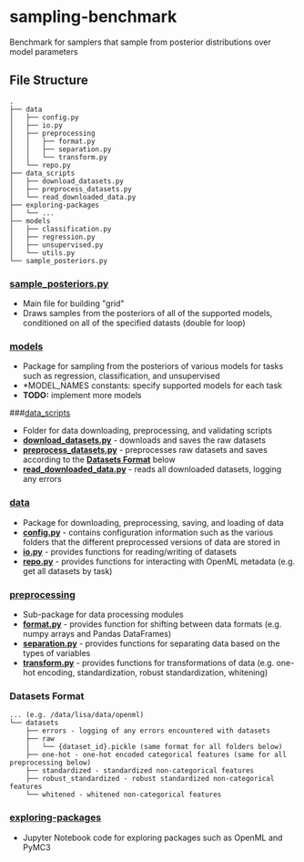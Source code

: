 # sampling-benchmark
Benchmark for samplers that sample from posterior distributions over model parameters

## File Structure
```
.
├── data
│   ├── config.py
│   ├── io.py
│   ├── preprocessing
│   │   ├── format.py
│   │   ├── separation.py
│   │   └── transform.py
│   └── repo.py
├── data_scripts
│   ├── download_datasets.py
│   ├── preprocess_datasets.py
│   └── read_downloaded_data.py
├── exploring-packages
│   └── ...
├── models
│   ├── classification.py
│   ├── regression.py
│   ├── unsupervised.py
│   └── utils.py
└── sample_posteriors.py     
```

### [sample_posteriors.py](https://github.com/bradyneal/sampling-benchmark/blob/master/sample_posteriors.py)
* Main file for building "grid"
* Draws samples from the posteriors of all of the supported models, conditioned on all of the specified datasts (double for loop)

### [models](https://github.com/bradyneal/sampling-benchmark/tree/master/models)
* Package for sampling from the posteriors of various models for tasks such as regression, classification, and unsupervised
* *MODEL_NAMES constants: specify supported models for each task
* **TODO:** implement more models

###[data_scripts](https://github.com/bradyneal/sampling-benchmark/tree/master/data_scripts)
* Folder for data downloading, preprocessing, and validating scripts
* [**download_datasets.py**](https://github.com/bradyneal/sampling-benchmark/blob/master/data_scripts/download_datasets.py) - downloads and saves the raw datasets
* [**preprocess_datasets.py**](https://github.com/bradyneal/sampling-benchmark/blob/master/data_scripts/preprocess_datasets.py) - preprocesses raw datasets and saves according to the [**Datasets Format**](https://github.com/bradyneal/sampling-benchmark#datasets-format) below
* [**read\_downloaded\_data.py**](https://github.com/bradyneal/sampling-benchmark/blob/master/data_scripts/read_downloaded_data.py) - reads all downloaded datasets, logging any errors


### [data](https://github.com/bradyneal/sampling-benchmark/tree/master/data)
* Package for downloading, preprocessing, saving, and loading of data
* [**config.py**](https://github.com/bradyneal/sampling-benchmark/blob/master/data/config.py) - contains configuration information such as the various folders that the different preprocessed versions of data are stored in
* [**io.py**](https://github.com/bradyneal/sampling-benchmark/blob/master/data/io.py) - provides functions for reading/writing of datasets
* [**repo.py**](https://github.com/bradyneal/sampling-benchmark/blob/master/data/repo.py) - provides functions for interacting with OpenML metadata (e.g. get all datasets by task)

### [preprocessing](https://github.com/bradyneal/sampling-benchmark/tree/master/data/preprocessing)
* Sub-package for data processing modules
* [**format.py**](https://github.com/bradyneal/sampling-benchmark/blob/master/data/preprocessing/format.py) - provides function for shifting between data formats (e.g. numpy arrays and Pandas DataFrames)
* [**separation.py**](https://github.com/bradyneal/sampling-benchmark/blob/master/data/preprocessing/separation.py) - provides functions for separating data based on the types of variables
* [**transform.py**](https://github.com/bradyneal/sampling-benchmark/blob/master/data/preprocessing/transform.py) - provides functions for transformations of data (e.g. one-hot encoding, standardization, robust standardization, whitening)

### Datasets Format
```
... (e.g. /data/lisa/data/openml)
└── datasets
    ├── errors - logging of any errors encountered with datasets
    ├── raw
    │   └── {dataset_id}.pickle (same format for all folders below)
    ├── one-hot - one-hot encoded categorical features (same for all preprocessing below)
    ├── standardized - standardized non-categorical features
    ├── robust_standardized - robust standardized non-categorical features
    └── whitened - whitened non-categorical features
```

### [exploring-packages](https://github.com/bradyneal/sampling-benchmark/tree/master/exploring-packages)
* Jupyter Notebook code for exploring packages such as OpenML and PyMC3

